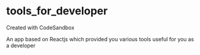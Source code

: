 # tools_for_developer
Created with CodeSandbox

An app based on Reactjs  which provided you various tools useful for you as a developer
